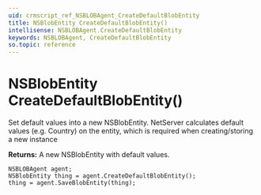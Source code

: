 ```yaml
---
uid: crmscript_ref_NSBLOBAgent_CreateDefaultBlobEntity
title: NSBlobEntity CreateDefaultBlobEntity()
intellisense: NSBLOBAgent.CreateDefaultBlobEntity
keywords: NSBLOBAgent, CreateDefaultBlobEntity
so.topic: reference
---
```


# NSBlobEntity CreateDefaultBlobEntity()

Set default values into a new NSBlobEntity.
NetServer calculates default values (e.g. Country) on the entity, which is required when creating/storing a new instance

**Returns:** A new NSBlobEntity with default values.

```crmscript
NSBLOBAgent agent;
NSBlobEntity thing = agent.CreateDefaultBlobEntity();
thing = agent.SaveBlobEntity(thing);
```

